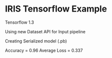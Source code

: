 # IRIS Tensorflow Example

Tensorflow 1.3

Using new Dataset API for Input pipeline

Creating Serialized model (.pb)

Accuracy = 0.96
Average Loss = 0.337